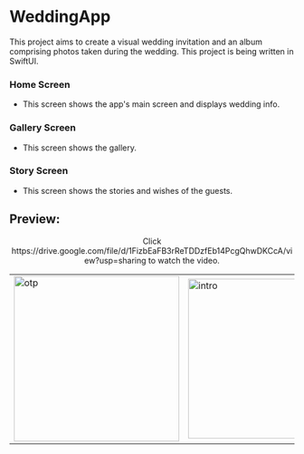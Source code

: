 # WeddingApp

This project aims to create a visual wedding invitation and an album comprising photos taken during
the wedding.
This project is being written in SwiftUI.

### Home Screen
* This screen shows the app's main screen and displays wedding info.

### Gallery Screen
* This screen shows the gallery.

### Story Screen
* This screen shows the stories and wishes of the guests.

## Preview:
<div align="center">
  Click https://drive.google.com/file/d/1FizbEaFB3rReTDDzfEb14PcgQhwDKCcA/view?usp=sharing to watch the video.
  <table>
  <tr>
    <td>
      <img width="292" alt="otp" src="https://github.com/rkmkrc/SocialWeddingApp/assets/42948198/d2a392b6-0548-4586-b5a9-752eefd34d4c">
    </td>
    <td>
      <img width="282" alt="intro" src="https://github.com/rkmkrc/SocialWeddingApp/assets/42948198/65360f23-dff1-4ea2-ac96-ccafaae0d8a4">
    </td>
    <td>
      <img width="282" alt="gallery" src="https://github.com/rkmkrc/SocialWeddingApp/assets/42948198/e6d47066-a470-412d-aab2-9903a67c2c62">
    </td>
    <td>
      <img width="282" alt="photo" src="https://github.com/rkmkrc/SocialWeddingApp/assets/42948198/a7a958a9-c3e9-4cc2-8249-10bba1341522">
    </td>
    <td>
      <img width="282" alt="story" src="https://github.com/rkmkrc/SocialWeddingApp/assets/42948198/043b8528-883a-4896-ad47-06aee42ec399">
    </td>
    <td>
      <img width="282" alt="story_photo" src="https://github.com/rkmkrc/SocialWeddingApp/assets/42948198/5abc7353-4aeb-4bf2-8b29-87657bd7181b">
    </td>
  </tr>
</table>
</div>


